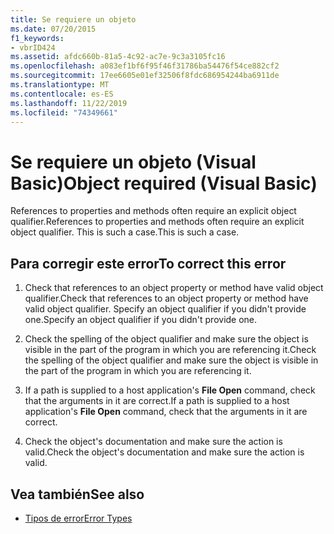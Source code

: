 ```yaml
---
title: Se requiere un objeto
ms.date: 07/20/2015
f1_keywords:
- vbrID424
ms.assetid: afdc660b-81a5-4c92-ac7e-9c3a3105fc16
ms.openlocfilehash: a083ef1bf6f95f46f31786ba54476f54ce882cf2
ms.sourcegitcommit: 17ee6605e01ef32506f8fdc686954244ba6911de
ms.translationtype: MT
ms.contentlocale: es-ES
ms.lasthandoff: 11/22/2019
ms.locfileid: "74349661"
---
```

# <a name="object-required-visual-basic"></a><span data-ttu-id="22521-102">Se requiere un objeto (Visual Basic)</span><span class="sxs-lookup"><span data-stu-id="22521-102">Object required (Visual Basic)</span></span>
<span data-ttu-id="22521-103">References to properties and methods often require an explicit object qualifier.</span><span class="sxs-lookup"><span data-stu-id="22521-103">References to properties and methods often require an explicit object qualifier.</span></span> <span data-ttu-id="22521-104">This is such a case.</span><span class="sxs-lookup"><span data-stu-id="22521-104">This is such a case.</span></span>  
  
## <a name="to-correct-this-error"></a><span data-ttu-id="22521-105">Para corregir este error</span><span class="sxs-lookup"><span data-stu-id="22521-105">To correct this error</span></span>  
  
1. <span data-ttu-id="22521-106">Check that references to an object property or method have valid object qualifier.</span><span class="sxs-lookup"><span data-stu-id="22521-106">Check that references to an object property or method have valid object qualifier.</span></span> <span data-ttu-id="22521-107">Specify an object qualifier if you didn't provide one.</span><span class="sxs-lookup"><span data-stu-id="22521-107">Specify an object qualifier if you didn't provide one.</span></span>  
  
2. <span data-ttu-id="22521-108">Check the spelling of the object qualifier and make sure the object is visible in the part of the program in which you are referencing it.</span><span class="sxs-lookup"><span data-stu-id="22521-108">Check the spelling of the object qualifier and make sure the object is visible in the part of the program in which you are referencing it.</span></span>  
  
3. <span data-ttu-id="22521-109">If a path is supplied to a host application's **File Open** command, check that the arguments in it are correct.</span><span class="sxs-lookup"><span data-stu-id="22521-109">If a path is supplied to a host application's **File Open** command, check that the arguments in it are correct.</span></span>  
  
4. <span data-ttu-id="22521-110">Check the object's documentation and make sure the action is valid.</span><span class="sxs-lookup"><span data-stu-id="22521-110">Check the object's documentation and make sure the action is valid.</span></span>  
  
## <a name="see-also"></a><span data-ttu-id="22521-111">Vea también</span><span class="sxs-lookup"><span data-stu-id="22521-111">See also</span></span>

- [<span data-ttu-id="22521-112">Tipos de error</span><span class="sxs-lookup"><span data-stu-id="22521-112">Error Types</span></span>](../../../visual-basic/programming-guide/language-features/error-types.md)
